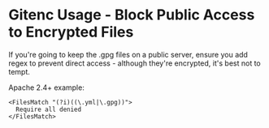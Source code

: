 # Gitenc Usage - Block Public Access to Encrypted Files
If you're going to keep the .gpg files on a public server, ensure you add regex to prevent direct access - although they're encrypted, it's best not to tempt.

Apache 2.4+ example:
```aconf
<FilesMatch "(?i)((\.yml|\.gpg))">
  Require all denied
</FilesMatch>
```
